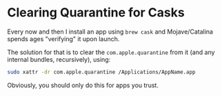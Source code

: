 # Clearing Quarantine for Casks

Every now and then I install an app using `brew cask` and Mojave/Catalina spends ages "verifying" it upon launch.

The solution for that is to clear the `com.apple.quarantine` from it (and any internal bundles, recursively), using:

```bash
sudo xattr -dr com.apple.quarantine /Applications/AppName.app
```

Obviously, you should only do this for apps you trust.

